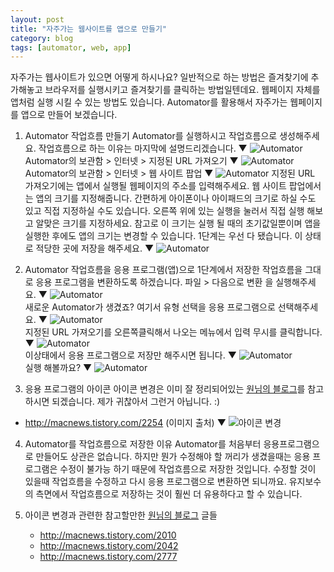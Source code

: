 ```yaml
---
layout: post
title: "자주가는 웹사이트를 앱으로 만들기"
category: blog
tags: [automator, web, app]
---
```


자주가는 웹사이트가 있으면 어떻게 하시나요?
일반적으로 하는 방법은 즐겨찾기에 추가해놓고 브라우저를 실행시키고 즐겨찾기를 클릭하는 방법일텐데요.
웹페이지 자체를 앱처럼 실행 시킬 수 있는 방법도 있습니다.
Automator를 활용해서 자주가는 웹페이지를 앱으로 만들어 보겠습니다.

1. Automator 작업흐름 만들기
Automator를 실행하시고 작업흐름으로 생성해주세요.
작업흐름으로 하는 이유는 마지막에 설명드리겠습니다. ▼
![Automator](/images/posts/webpage-to-app/5864fcd2_001.png)  
Automator의 보관함 > 인터넷 > 지정된 URL 가져오기 ▼
![Automator](/images/posts/webpage-to-app/5864fcd2_002.png)
Automator의 보관함 > 인터넷 > 웹 사이트 팝업 ▼
![Automator](/images/posts/webpage-to-app/5864fcd2_003.png)
지정된 URL 가져오기에는 앱에서 실행될 웹페이지의 주소를 입력해주세요.
웹 사이트 팝업에서는 앱의 크기를 지정해줍니다.
간편하게 아이폰이나 아이패드의 크기로 하실 수도 있고 직접 지정하실 수도 있습니다.
오른쪽 위에 있는 실행을 눌러서 직접 실행 해보고 알맞은 크기를 지정하세요.
참고로 이 크기는 실행 될 때의 초기값일뿐이며 앱을 실행한 후에도 앱의 크기는 변경할 수 있습니다.
1단계는 우선 다 됐습니다.
이 상태로 적당한 곳에 저장을 해주세요. ▼
![Automator](/images/posts/webpage-to-app/5864fcd2_004.png)

2. Automator 작업흐름을 응용 프로그램(앱)으로
1단계에서 저장한 작업흐름을 그대로 응용 프로그램을 변환하도록 하겠습니다.
파일 > 다음으로 변환 을 실행해주세요. ▼
![Automator](/images/posts/webpage-to-app/5864fcd2_005.png)  
새로운 Automator가 생겼죠?
여기서 유형 선택을 응용 프로그램으로 선택해주세요. ▼
![Automator](/images/posts/webpage-to-app/5864fcd2_006.png)  
지정된 URL 가져오기를 오른쪽클릭해서 나오는 메뉴에서 입력 무시를 클릭합니다. ▼
![Automator](/images/posts/webpage-to-app/5864fcd2_007.png)  
이상태에서 응용 프로그램으로 저장만 해주시면 됩니다. ▼
![Automator](/images/posts/webpage-to-app/5864fcd2_008.png)  
 실행 해볼까요? ▼
 ![Automator](/images/posts/webpage-to-app/5864fcd2_009.png)

3. 응용 프로그램의 아이콘
아이콘 변경은 이미 잘 정리되어있는 [원님의 블로그](http://macnews.tistory.com)를 참고 하시면 되겠습니다.
제가 귀찮아서 그런거 아닙니다. :)
* http://macnews.tistory.com/2254 (이미지 출처) ▼
![아이콘 변경](/images/posts/webpage-to-app/5864fcd2_010.png)

4. Automator를 작업흐름으로 저장한 이유
Automator를 처음부터 응용프로그램으로 만들어도 상관은 없습니다.
하지만 뭔가 수정해야 할 꺼리가 생겼을때는 응용 프로그램은 수정이 불가능 하기 때문에
작업흐름으로 저장한 것입니다.
수정할 것이 있을때 작업흐름을 수정하고 다시 응용 프로그램으로 변환하면 되니까요.
유지보수의 측면에서 작업흐름으로 저장하는 것이 훨씬 더 유용하다고 할 수 있습니다.

5. 아이콘 변경과 관련한 참고할만한 [원님의 블로그](http://macnews.tistory.com) 글들
    - http://macnews.tistory.com/2010
    - http://macnews.tistory.com/2042
    - http://macnews.tistory.com/2777